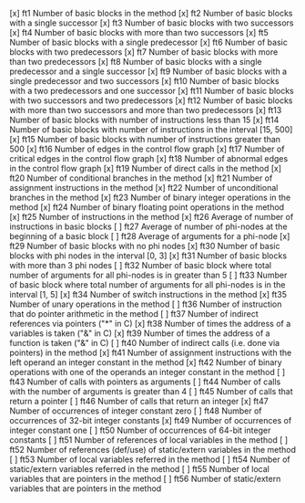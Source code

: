 [x] ft1 Number of basic blocks in the method
[x] ft2 Number of basic blocks with a single successor
[x] ft3 Number of basic blocks with two successors
[x] ft4 Number of basic blocks with more than two successors
[x] ft5 Number of basic blocks with a single predecessor
[x] ft6 Number of basic blocks with two predecessors
[x] ft7 Number of basic blocks with more than two predecessors
[x] ft8 Number of basic blocks with a single predecessor and a single successor
[x] ft9 Number of basic blocks with a single predecessor and two successors
[x] ft10 Number of basic blocks with a two predecessors and one successor
[x] ft11 Number of basic blocks with two successors and two predecessors
[x] ft12 Number of basic blocks with more than two successors and more than two predecessors
[x] ft13 Number of basic blocks with number of instructions less than 15
[x] ft14 Number of basic blocks with number of instructions in the interval [15, 500]
[x] ft15 Number of basic blocks with number of instructions greater than 500
[x] ft16 Number of edges in the control flow graph
[x] ft17 Number of critical edges in the control flow graph
[x] ft18 Number of abnormal edges in the control flow graph
[x] ft19 Number of direct calls in the method
[x] ft20 Number of conditional branches in the method
[x] ft21 Number of assignment instructions in the method
[x] ft22 Number of unconditional branches in the method
[x] ft23 Number of binary integer operations in the method
[x] ft24 Number of binary floating point operations in the method
[x] ft25 Number of instructions in the method
[x] ft26 Average of number of instructions in basic blocks
[ ] ft27 Average of number of phi-nodes at the beginning of a basic block
[ ] ft28 Average of arguments for a phi-node
[x] ft29 Number of basic blocks with no phi nodes
[x] ft30 Number of basic blocks with phi nodes in the interval [0, 3]
[x] ft31 Number of basic blocks with more than 3 phi nodes
[ ] ft32 Number of basic block where total number of arguments for all phi-nodes is in greater than 5
[ ] ft33 Number of basic block where total number of arguments for all phi-nodes is in the interval [1, 5]
[x] ft34 Number of switch instructions in the method
[x] ft35 Number of unary operations in the method
[ ] ft36 Number of instruction that do pointer arithmetic in the method
[ ] ft37 Number of indirect references via pointers ("*" in C)
[x] ft38 Number of times the address of a variables is taken ("&" in C)
[x] ft39 Number of times the address of a function is taken ("&" in C)
[ ] ft40 Number of indirect calls (i.e. done via pointers) in the method
[x] ft41 Number of assignment instructions with the left operand an integer constant in the method
[x] ft42 Number of binary operations with one of the operands an integer constant in the method
[ ] ft43 Number of calls with pointers as arguments
[ ] ft44 Number of calls with the number of arguments is greater than 4
[ ] ft45 Number of calls that return a pointer
[ ] ft46 Number of calls that return an integer
[x] ft47 Number of occurrences of integer constant zero
[ ] ft48 Number of occurrences of 32-bit integer constants
[x] ft49 Number of occurrences of integer constant one
[ ] ft50 Number of occurrences of 64-bit integer constants
[ ] ft51 Number of references of local variables in the method
[ ] ft52 Number of references (def/use) of static/extern variables in the method
[ ] ft53 Number of local variables referred in the method
[ ] ft54 Number of static/extern variables referred in the method
[ ] ft55 Number of local variables that are pointers in the method
[ ] ft56 Number of static/extern variables that are pointers in the method